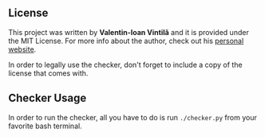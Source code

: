## License

This project was written by **Valentin-Ioan Vintilă** and it is provided under
the MIT License. For more info about the author, check out his
[personal website](https://v-vintila.com/).

In order to legally use the checker, don't forget to include a copy of the
license that comes with.

## Checker Usage

In order to run the checker, all you have to do is run `./checker.py` from your
favorite bash terminal.
